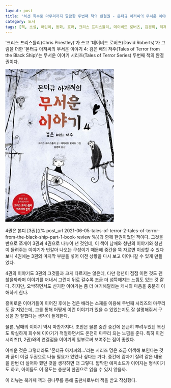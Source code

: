 ```yaml
---
layout: post
title: "복선 회수로 마무리까지 깔끔한 두번째 책의 완결권 - 몬터규 아저씨의 무서운 이야기 4"
category: 도서
tags: [책, 소설, 어린이, 동화, 호러, 크리스 프리스틀리, 데이비드 로버츠, 김경희, 제제의숲, 심야책방, 토네이도, 북카페 책과 콩나무, 서평]
---
```


'크리스 프리스틀리(Chris Priestley)'가 쓰고
'데이비드 로버츠(David Roberts)'가 그림을 더한
'몬터규 아저씨의 무서운 이야기 4: 검은 배의 저주(Tales of Terror from the Black Ship)'는
무서운 이야기 시리즈(Tales of Terror Series) 두번째 책의 완결권이다.

![표지](/images/book/tales-of-terror-2-tales-of-terror-from-the-black-ship-part-2-book.jpg)

4권은 본디 [3권]({% post_url 2021-06-05-tales-of-terror-2-tales-of-terror-from-the-black-ship-part-1-book-review %})과 함께 한권이었던 책이다.
그것을 반으로 쪼개어 3권과 4권으로 나누어 낸 것인데,
이 책이 남매와 청년의 이야기와 청년이 들려주는 이야기가 번갈아 나오는 구성이기 때문에
중간을 뚝 자르면 이상할 수 있다보니
4권에는 3권의 마지막 부분을 넣어 이전 상황을 다시 보고 이어나갈 수 있게 만들었다.

4권의 이야기도 3권의 그것들과 크게 다르지는 않은데,
다만 청년이 점점 이런 것도 괜찮을까라며 이야기를 꺼내서 그런지
뒤로 갈수록 조금 더 섬뜩해지는 느낌도 있는 것 같다.
하지만, 오싹하면서도 신기한 이야기는 좀 더 얘기해달라는 캐시의 마음을 충분히 이해하게 한다.

흥미로운 이야기들이 이어진 후에는 검은 배라는 소재를 이용해 두번째 시리즈의 마무리도 잘 지었는데,
그를 통해 어떻게 이런 이야기가 있을 수 있었는지도 잘 설명해줘서 구성을 참 잘했다는 생각이 들게한다.

물론, 남매의 이야기 역시 마찬가지다.
초반은 물론 중간 중간에 은근히 뿌려두었던 복선도 확실하게 회수해
이야기가 적절하면서도 온전히 마무리 되는 느낌을 준다.
특히 이전 시리즈(1, 2권)와의 연결점을 이야기의 일부로써 보여주는 점이 좋았다.

아쉬운 것은 그렇더라도 '몬터규 아저씨의...'라는 시리즈 명은 조금 어색해 보인다는 것과
굳이 이걸 두권으로 나눌 필요가 있었나 싶다는 거다.
중간에 갑자기 잘려 같은 내용을 한번 더 실어야 했던 것을 생각하면 더 그렇다.
짧막한 에피소드가 이어지는 형식이기도 하고,
아이들도 이 정도는 충분히 한권으로 읽을 수 있지 않을까.



<div class="im im-info">
이 리뷰는 북카페 책과 콩나무를 통해 출판사로부터 책을 받고 작성했다.
</div>
